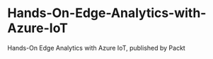 # Hands-On-Edge-Analytics-with-Azure-IoT
Hands-On Edge Analytics with Azure IoT, published by Packt

